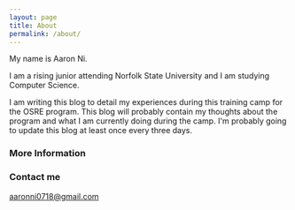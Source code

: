 ```yaml
---
layout: page
title: About
permalink: /about/
---
```


My name is Aaron Ni. 

I am a rising junior attending Norfolk State University and I am studying Computer Science. 

I am writing this blog to detail my experiences during this training camp for the OSRE program. This blog will probably contain my thoughts about the program and what I am currently doing during the camp. I'm probably going to update this blog at least once every three days.

### More Information



### Contact me

[aaronni0718@gmail.com](mailto:aaronni0718@gmail.com)
